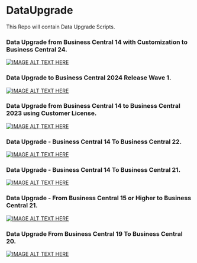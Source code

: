 # DataUpgrade
This Repo will contain Data Upgrade Scripts.

### Data Upgrade from Business Central 14 with Customization to Business Central 24.
[![IMAGE ALT TEXT HERE](https://img.youtube.com/vi/r7S11ST4PSg/0.jpg)](https://www.youtube.com/watch?v=r7S11ST4PSg)

### Data Upgrade to Business Central 2024 Release Wave 1.
[![IMAGE ALT TEXT HERE](https://img.youtube.com/vi/J6O6rzUjE4Y/0.jpg)](https://www.youtube.com/watch?v=J6O6rzUjE4Y)

### Data Upgrade from Business Central 14 to Business Central 2023 using Customer License.
[![IMAGE ALT TEXT HERE](https://img.youtube.com/vi/-tfpIH-Ygg8/0.jpg)](https://www.youtube.com/watch?v=-tfpIH-Ygg8)

### Data Upgrade - Business Central 14 To Business Central 22.
[![IMAGE ALT TEXT HERE](https://img.youtube.com/vi/q95ShXoPIAQ/0.jpg)](https://www.youtube.com/watch?v=q95ShXoPIAQ)

### Data Upgrade - Business Central 14 To Business Central 21.
[![IMAGE ALT TEXT HERE](https://img.youtube.com/vi/TtckXtQZl_U/0.jpg)](https://www.youtube.com/watch?v=TtckXtQZl_U)

### Data Upgrade - From Business Central 15 or Higher to Business Central 21.
[![IMAGE ALT TEXT HERE](https://img.youtube.com/vi/8MK3vp7E3KQ/0.jpg)](https://www.youtube.com/watch?v=8MK3vp7E3KQ)

### Data Upgrade From Business Central 19 To Business Central 20.
[![IMAGE ALT TEXT HERE](https://img.youtube.com/vi/RTVDb7TRQjI/0.jpg)](https://www.youtube.com/watch?v=RTVDb7TRQjI)
